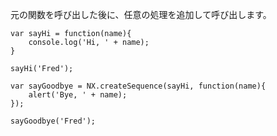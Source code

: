 元の関数を呼び出した後に、任意の処理を追加して呼び出します。

<div class="long">

    var sayHi = function(name){
        console.log('Hi, ' + name);
    }

    sayHi('Fred');

    var sayGoodbye = NX.createSequence(sayHi, function(name){
        alert('Bye, ' + name);
    });

    sayGoodbye('Fred');

